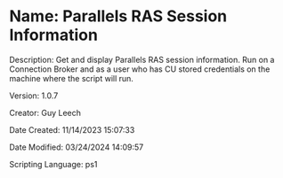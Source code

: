 ﻿# Name: Parallels RAS Session Information

Description: Get and display Parallels RAS session information.
Run on a Connection Broker and as a user who has CU stored credentials on the machine where the script will run.

Version: 1.0.7

Creator: Guy Leech

Date Created: 11/14/2023 15:07:33

Date Modified: 03/24/2024 14:09:57

Scripting Language: ps1

